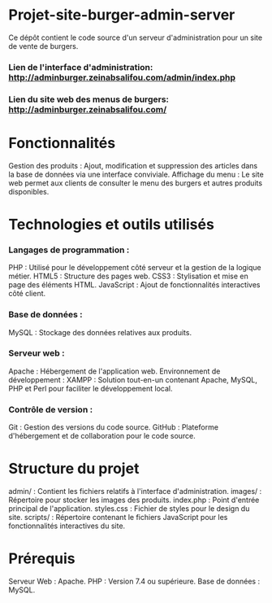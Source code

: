 # Projet-site-burger-admin-server
Ce dépôt contient le code source d'un serveur d'administration pour un site de vente de burgers.

### Lien de l'interface d'administration:  http://adminburger.zeinabsalifou.com/admin/index.php
### Lien du site web des menus de burgers:  http://adminburger.zeinabsalifou.com/

# Fonctionnalités
Gestion des produits : Ajout, modification et suppression des articles dans la base de données via une interface conviviale.
Affichage du menu : Le site web permet aux clients de consulter le menu des burgers et autres produits disponibles.

# Technologies et outils utilisés
### Langages de programmation :
PHP : Utilisé pour le développement côté serveur et la gestion de la logique métier.
HTML5 : Structure des pages web.
CSS3 : Stylisation et mise en page des éléments HTML.
JavaScript : Ajout de fonctionnalités interactives côté client.

### Base de données :
MySQL : Stockage des données relatives aux produits.

### Serveur web :
Apache : Hébergement de l'application web.
Environnement de développement :
XAMPP : Solution tout-en-un contenant Apache, MySQL, PHP et Perl pour faciliter le développement local.

### Contrôle de version :
Git : Gestion des versions du code source.
GitHub : Plateforme d'hébergement et de collaboration pour le code source.

# Structure du projet
admin/ : Contient les fichiers relatifs à l'interface d'administration.
images/ : Répertoire pour stocker les images des produits.
index.php : Point d'entrée principal de l'application.
styles.css : Fichier de styles pour le design du site.
scripts/ : Répertoire contenant le fichiers JavaScript pour les fonctionnalités interactives du site.

# Prérequis
Serveur Web : Apache.
PHP : Version 7.4 ou supérieure.
Base de données : MySQL.
